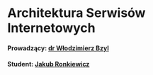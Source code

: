 # Architektura Serwisów Internetowych
#### Prowadzący: [dr Włodzimierz Bzyl](https://github.com/wbzyl)
#### Student: [Jakub Ronkiewicz](https://github.com/ronek22)
